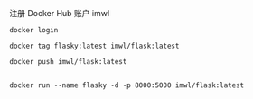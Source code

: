 注册 Docker Hub 账户  imwl
```
docker login

docker tag flasky:latest imwl/flask:latest

docker push imwl/flask:latest


docker run --name flasky -d -p 8000:5000 imwl/flask:latest

```
